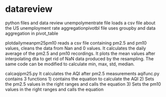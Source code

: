 # datareview
python files and data review
unempolymentrate file loads a csv file about the US unemployment rate
aggregationpivotbl file uses groupby and data aggregation in pivot_table

plotdailymeanpm25pm10 
reads a csv file containing pm2.5 and pm10 values, cleans the data from Nan and 0 values. It calculates the daily average of the 
pm2.5 and pm10 recordings. It plots the mean values after interpolating dta to get rid of NaN data produced by the resampling. The same code can be modified to calculate min, max, std, median.

calcaqipm25.py
It calculates the AQI after pm2.5 measurements
aqifunc.py
contains 3 functions 1) contains the equation to calculate the AQI 2) Sets the pm2.5 values in the right ranges and calls the equation 3) Sets the pm10 values in the right ranges and calls the equation
